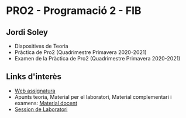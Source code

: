 # PRO2 - Programació 2 - FIB
## Jordi Soley

- Diapositives de Teoria
- Pràctica de Pro2 (Quadrimestre Primavera 2020-2021)
- Examen de la Pràctica de Pro2 (Quadrimestre Primavera 2020-2021)

## Links d'interès

- [Web assignatura](https://www.cs.upc.edu/pro2/index.php)
- Apunts teoria, Material per el laboratori, Material complementari i examens: [Material docent](https://www.cs.upc.edu/pro2/index.php?id=material-docent)
- [Session de Laboratori](https://www.cs.upc.edu/pro2/index.php?id=sessions)
